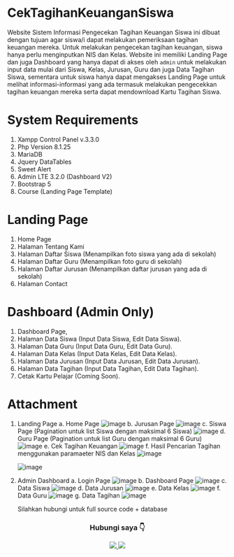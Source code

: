 # CekTagihanKeuanganSiswa
Website Sistem Informasi Pengecekan Tagihan Keuangan Siswa ini dibuat dengan tujuan agar siswa/i dapat melakukan pemeriksaan tagihan keuangan mereka.
Untuk melakukan pengecekan tagihan keuangan, siswa hanya perlu menginputkan NIS dan Kelas. Website ini memiliki Landing Page dan juga Dashboard yang hanya dapat di akses oleh `admin` untuk melakukan input data mulai dari Siswa, Kelas, Jurusan, Guru dan juga Data Tagihan Siswa, sementara untuk siswa hanya dapat mengakses Landing Page untuk melihat informasi-informasi yang ada termasuk melakukan pengecekkan tagihan keuangan mereka serta dapat mendownload Kartu Tagihan Siswa.

# System Requirements
1. Xampp Control Panel v.3.3.0
2. Php Version 8.1.25
3. MariaDB
4. Jquery DataTables
5. Sweet Alert
6. Admin LTE 3.2.0 (Dashboard V2)
7. Bootstrap 5
8. Course (Landing Page Template)

# Landing Page
1. Home Page
2. Halaman Tentang Kami
3. Halaman Daftar Siswa (Menampilkan foto siswa yang ada di sekolah)
4. Halaman Daftar Guru (Menampilkan foto guru di sekolah)
5. Halaman Daftar Jurusan (Menampilkan daftar jurusan yang ada di sekolah)
6. Halaman Contact

# Dashboard (Admin Only)
1. Dashboard Page,
2. Halaman Data Siswa (Input Data Siswa, Edit Data Siswa).
3. Halaman Data Guru (Input Data Guru, Edit Data Guru).
4. Halaman Data Kelas (Input Data Kelas, Edit Data Kelas).
5. Halaman Data Jurusan (Input Data Jurusan, Edit Data Jurusan).
6. Halaman Data Tagihan (Input Data Tagihan, Edit Data Tagihan).
7. Cetak Kartu Pelajar (Coming Soon).


# Attachment

1. Landing Page
   a. Home Page
   ![image](https://github.com/user-attachments/assets/bda2e5e6-a803-42f3-94bd-d7b3ad7a1909)
   b. Jurusan Page
   ![image](https://github.com/user-attachments/assets/8939316e-1916-4f44-8182-ba04a09201f5)
   c. Siswa Page (Pagination untuk list Siswa dengan maksimal 6 Siswa)
   ![image](https://github.com/user-attachments/assets/39763d57-dcd1-40c4-960d-84eab60b6a57)
   d. Guru Page (Pagination untuk list Guru dengan maksimal 6 Guru)
   ![image](https://github.com/user-attachments/assets/4569b3c6-e8bd-4e73-bd61-7ff3b6a61546)
   e. Cek Tagihan Keuangan
   ![image](https://github.com/user-attachments/assets/c82a9ed6-60c0-4955-ab5f-18ffa3877ae0)
   f. Hasil Pencarian Tagihan menggunakan paramaeter NIS dan Kelas
   ![image](https://github.com/user-attachments/assets/ecb1c022-d5c9-49ee-a449-68046cfc895b)

   ![image](https://github.com/user-attachments/assets/d0a9ba45-3c44-4c71-8942-2327c1966c88)

 
  

3. Admin Dashboard
   a. Login Page
   ![image](https://github.com/user-attachments/assets/9b741cb7-19b9-4677-97fa-83e372a6c5ed)
   b. Dashboard Page
   ![image](https://github.com/user-attachments/assets/0fc51b12-2c04-4a2d-9f51-061571d14466)
   c. Data Siswa
   ![image](https://github.com/user-attachments/assets/13512470-309d-4422-8ca3-7666992f8d9a)
   d. Data Jurusan
   ![image](https://github.com/user-attachments/assets/542f56ce-f7ee-43e3-b77c-b066bc6d4f50)
   e. Data Kelas
   ![image](https://github.com/user-attachments/assets/7fe4ba2f-54ae-4f68-bc1a-ebbd0d7f7f0d)
   f. Data Guru
   ![image](https://github.com/user-attachments/assets/e6bbd194-235b-4ed9-bd4c-26583edc8594)
   g. Data Tagihan
   ![image](https://github.com/user-attachments/assets/51c879cc-4d2a-4cbb-9e31-452828774cdb)



   Silahkan hubungi untuk full source code + database 
  <h3 align="center">Hubungi saya 👇</h3>
<div id="badges" align="center">
  <a href="https://wa.link/gex9vp">
    <img src="https://img.shields.io/badge/WhatsApp-25D366?style=for-the-badge&logo=whatsapp&logoColor=white"/>
  </a>
  <a href="https://www.instagram.com/stevenmrsn/">
    <img src="https://img.shields.io/badge/Instagram-%23E4405F.svg?style=for-the-badge&logo=Instagram&logoColor=white"/>
  </a>
</div>

   







   
   






   

